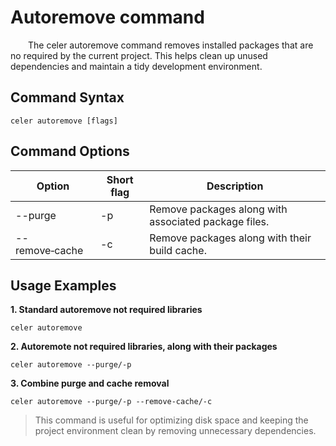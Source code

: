 # Autoremove command

&emsp;&emsp;The celer autoremove command removes installed packages that are no required by the current project. This helps clean up unused dependencies and maintain a tidy development environment.

## Command Syntax

```shell
celer autoremove [flags]  
```

## Command Options

| Option	        | Short flag | Description                                              	|
| ----------------- | ---------- | ------------------------------------------------------------ |
| --purge           | -p         | Remove packages along with associated package files.   |
| --remove‑cache	| -c	     | Remove packages along with their build cache.	            |

## Usage Examples

**1. Standard autoremove not required libraries**

```shell
celer autoremove  
```

**2. Autoremote not required libraries, along with their packages**

```shell
celer autoremove --purge/-p
```

**3. Combine purge and cache removal**

```shell
celer autoremove --purge/-p --remove-cache/-c  
```

>This command is useful for optimizing disk space and keeping the project environment clean by removing unnecessary dependencies.
